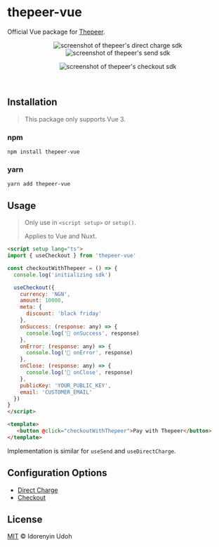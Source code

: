 # thepeer-vue
Official Vue package for [Thepeer](https://thepeer.co).
<br>
<p align="center">
   <img src="https://github.com/idorenyinudoh/thepeer-vue/assets/44336070/9c4e019f-d5cb-482a-9c03-b9ff90a5f459" alt="screenshot of thepeer's direct charge sdk">
   <img src="https://github.com/idorenyinudoh/thepeer-vue/assets/44336070/ff838e9c-d368-4ea2-bd0f-ec558cfd684d" alt="screenshot of thepeer's send sdk">
</p>
<p align="center">
   <img src="https://github.com/idorenyinudoh/thepeer-vue/assets/44336070/a5e1b510-6048-4547-8f9e-34afe6acd1be" alt="screenshot of thepeer's checkout sdk">
</p>
<br>

## Installation
> This package only supports Vue 3.

### npm
```shell
npm install thepeer-vue
```

### yarn
```shell
yarn add thepeer-vue
```

## Usage

> Only use in `<script setup>` or `setup()`.
>
> Applies to Vue and Nuxt.

```html
<script setup lang="ts">
import { useCheckout } from 'thepeer-vue'

const checkoutWithThepeer = () => {
  console.log('initializing sdk')

  useCheckout({
    currency: 'NGN',
    amount: 10000,
    meta: {
      discount: 'black friday'
    },
    onSuccess: (response: any) => {
      console.log('🚀 onSuccess', response)
    },
    onError: (response: any) => {
      console.log('🚀 onError', response)
    },
    onClose: (response: any) => {
      console.log('🚀 onClose', response)
    },
    publicKey: 'YOUR_PUBLIC_KEY',
    email: 'CUSTOMER_EMAIL'
  })
}
</script>

<template>
   <button @click="checkoutWithThepeer">Pay with Thepeer</button>
</template>
```

Implementation is similar for `useSend` and `useDirectCharge`.

## Configuration Options
- [Direct Charge](https://docs.thepeer.co/sdk/direct-charge#parameters)
- [Checkout](https://docs.thepeer.co/sdk/checkout#parameters)

## License
[MIT](https://github.com/idorenyinudoh/thepeer-vue/blob/main/LICENSE)
&copy; Idorenyin Udoh
